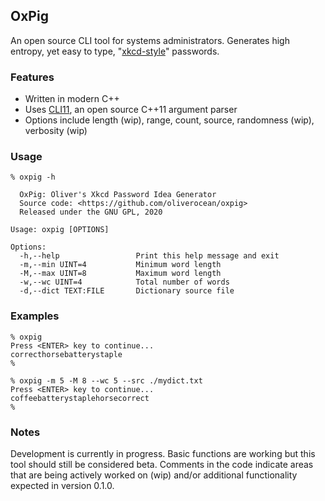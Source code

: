 ## OxPig

An open source CLI tool for systems administrators.
Generates high entropy, yet easy to type, "[xkcd-style](https://xkcd.com/936/)" passwords.

### Features

* Written in modern C++
* Uses [CLI11](https://github.com/CLIUtils/CLI11), an open source C++11 argument parser
* Options include length (wip), range, count, source, randomness (wip), verbosity (wip)

### Usage

~~~
% oxpig -h

  OxPig: Oliver's Xkcd Password Idea Generator
  Source code: <https://github.com/oliverocean/oxpig>
  Released under the GNU GPL, 2020
  
Usage: oxpig [OPTIONS]

Options:
  -h,--help                 Print this help message and exit
  -m,--min UINT=4           Minimum word length
  -M,--max UINT=8           Maximum word length
  -w,--wc UINT=4            Total number of words
  -d,--dict TEXT:FILE       Dictionary source file
~~~

### Examples

~~~
% oxpig
Press <ENTER> key to continue...
correcthorsebatterystaple
%
~~~

~~~
% oxpig -m 5 -M 8 --wc 5 --src ./mydict.txt
Press <ENTER> key to continue...
coffeebatterystaplehorsecorrect
%
~~~

### Notes
Development is currently in progress. Basic functions are working but this tool should still be considered beta. Comments in the code indicate areas that are being actively worked on (wip) and/or additional functionality expected in version 0.1.0.

